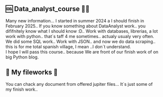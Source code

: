 ## 🆒 Data_analyst_course 🐱‍👤 ##
Many new information... I started in summer 2024 a I should finish in February 2025.. If you know something about DataAnalyst work.. you dififnitely know what I should know :D.. Work with databases, librerias, a lot work with python.. that´s taff 4 me sometimes.. actualy usualy very often.  We did some SQL work.. Work with JSON.. and now we do data scraping.. this is for me total spanish village, I mean ..I don´t understand.  
I hope I will pass this course.. because We are front of our finish work of on big Python blog. 

## 📂 My fileworks 📂 ##
You can chack any document from offered jupiter files... It´s just some of my finish work.. 

